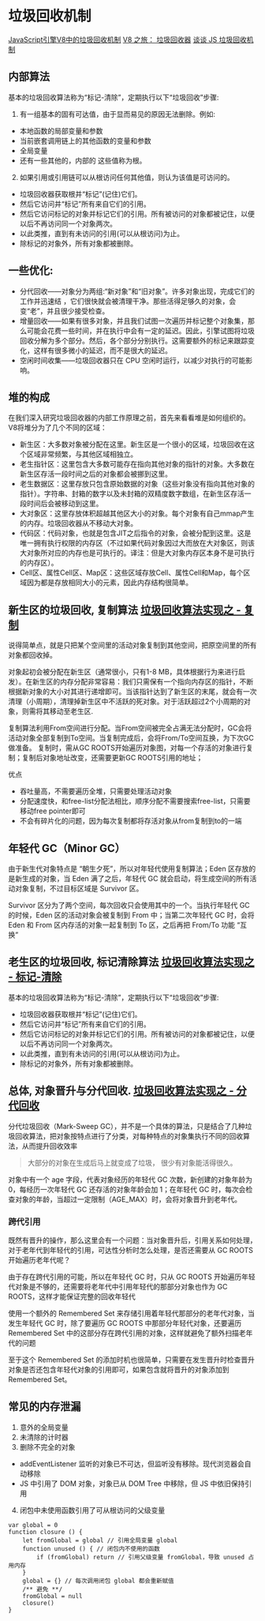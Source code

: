 # 垃圾回收机制
[JavaScript引擎V8中的垃圾回收机制](https://segmentfault.com/a/1190000038461642)
[V8 之旅： 垃圾回收器](http://newhtml.net/v8-garbage-collection/) 
[谈谈 JS 垃圾回收机制](https://segmentfault.com/a/1190000018605776)

## 内部算法
基本的垃圾回收算法称为“标记-清除”，定期执行以下“垃圾回收”步骤:

1. 有一组基本的固有可达值，由于显而易见的原因无法删除。例如:
* 本地函数的局部变量和参数
* 当前嵌套调用链上的其他函数的变量和参数
* 全局变量
* 还有一些其他的，内部的
这些值称为根。

2. 如果引用或引用链可以从根访问任何其他值，则认为该值是可访问的。

* 垃圾回收器获取根并“标记”(记住)它们。
* 然后它访问并“标记”所有来自它们的引用。
* 然后它访问标记的对象并标记它们的引用。所有被访问的对象都被记住，以便以后不再访问同一个对象两次。
* 以此类推，直到有未访问的引用(可以从根访问)为止。
* 除标记的对象外，所有对象都被删除。

## 一些优化:

* 分代回收——对象分为两组:“新对象”和“旧对象”。许多对象出现，完成它们的工作并迅速结 ，它们很快就会被清理干净。那些活得足够久的对象，会变“老”，并且很少接受检查。
* 增量回收——如果有很多对象，并且我们试图一次遍历并标记整个对象集，那么可能会花费一些时间，并在执行中会有一定的延迟。因此，引擎试图将垃圾回收分解为多个部分。然后，各个部分分别执行。这需要额外的标记来跟踪变化，这样有很多微小的延迟，而不是很大的延迟。
* 空闲时间收集——垃圾回收器只在 CPU 空闲时运行，以减少对执行的可能影响。


## 堆的构成
在我们深入研究垃圾回收器的内部工作原理之前，首先来看看堆是如何组织的。V8将堆分为了几个不同的区域：

* 新生区：大多数对象被分配在这里。新生区是一个很小的区域，垃圾回收在这个区域非常频繁，与其他区域相独立。
* 老生指针区：这里包含大多数可能存在指向其他对象的指针的对象。大多数在新生区存活一段时间之后的对象都会被挪到这里。
* 老生数据区：这里存放只包含原始数据的对象（这些对象没有指向其他对象的指针）。字符串、封箱的数字以及未封箱的双精度数字数组，在新生区存活一段时间后会被移动到这里。
* 大对象区：这里存放体积超越其他区大小的对象。每个对象有自己mmap产生的内存。垃圾回收器从不移动大对象。
* 代码区：代码对象，也就是包含JIT之后指令的对象，会被分配到这里。这是唯一拥有执行权限的内存区（不过如果代码对象因过大而放在大对象区，则该大对象所对应的内存也是可执行的。译注：但是大对象内存区本身不是可执行的内存区）。
* Cell区、属性Cell区、Map区：这些区域存放Cell、属性Cell和Map，每个区域因为都是存放相同大小的元素，因此内存结构很简单。

## 新生区的垃圾回收, 复制算法 [垃圾回收算法实现之 - 复制](https://segmentfault.com/a/1190000022069040)
说得简单点，就是只把某个空间里的活动对象复制到其他空间，把原空间里的所有对象都回收掉。

对象起初会被分配在新生区（通常很小，只有1-8 MB，具体根据行为来进行启发）。在新生区的内存分配非常容易：我们只需保有一个指向内存区的指针，不断根据新对象的大小对其进行递增即可。当该指针达到了新生区的末尾，就会有一次清理（小周期），清理掉新生区中不活跃的死对象。对于活跃超过2个小周期的对象，则需将其移动至老生区.

复制算法利用From空间进行分配。当From空间被完全占满无法分配时，GC会将活动对象全部复制到To空间。当复制完成后，会将From/To空间互换，为下次GC做准备。
复制时，需从GC ROOTS开始遍历对象图，对每一个存活的对象进行复制；复制后对象地址改变，还需要更新GC ROOTS引用的地址；

优点
* 吞吐量高，不需要遍历全堆，只需要处理活动对象
* 分配速度快，和free-list分配法相比，顺序分配不需要搜索free-list，只需要移动free pointer即可
* 不会有碎片化的问题，因为每次复制都将存活对象从from复制到to的一端

## 年轻代 GC（Minor GC）
由于新生代对象特点是 “朝生夕死”，所以对年轻代使用复制算法；Eden 区存放的是新生成的对象，当 Eden 满了之后，年轻代 GC 就会启动，将生成空间的所有活动对象复制，不过目标区域是 Survivor 区。

Survivor 区分为了两个空间，每次回收只会使用其中的一个。当执行年轻代 GC 的时候，Eden 区的活动对象会被复制到 From 中；当第二次年轻代 GC 时，会将 Eden 和 From 区内存活的对象一起复制到 To 区，之后再把 From/To 功能 “互换”

## 老生区的垃圾回收, 标记清除算法 [垃圾回收算法实现之 - 标记-清除](https://segmentfault.com/a/1190000022062597)
基本的垃圾回收算法称为“标记-清除”，定期执行以下“垃圾回收”步骤:

* 垃圾回收器获取根并“标记”(记住)它们。
* 然后它访问并“标记”所有来自它们的引用。
* 然后它访问标记的对象并标记它们的引用。所有被访问的对象都被记住，以便以后不再访问同一个对象两次。
* 以此类推，直到有未访问的引用(可以从根访问)为止。
* 除标记的对象外，所有对象都被删除。

## 总体, 对象晋升与分代回收. [垃圾回收算法实现之 - 分代回收](https://segmentfault.com/a/1190000023379683)
分代垃圾回收（Mark-Sweep GC），并不是一个具体的算法，只是结合了几种垃圾回收算法，把对象按特点进行了分类，对每种特点的对象集执行不同的回收算法，从而提升回收效率
> 大部分的对象在生成后马上就变成了垃圾， 很少有对象能活得很久。

对象中有一个 age 字段，代表对象经历的年轻代 GC 次数，新创建的对象年龄为 0，每经历一次年轻代 GC 还存活的对象年龄会加 1；在年轻代 GC 时，每次会检查对象的年龄，当超过一定限制（AGE_MAX）时，会将对象晋升到老年代。

### 跨代引用
既然有晋升的操作，那么这里会有一个问题：当对象晋升后，引用关系如何处理，对于老年代到年轻代的引用，可达性分析时怎么处理，是否还需要从 GC ROOTS 开始遍历老年代呢？

由于存在跨代引用的可能，所以在年轻代 GC 时，只从 GC ROOTS 开始遍历年轻代对象是不够的，还需要将老年代中引用年轻代的那部分对象也作为 GC ROOTS，这样才能保证完整的回收年轻代

使用一个额外的 Remembered Set 来存储引用着年轻代那部分的老年代对象，当发生年轻代 GC 时，除了要遍历 GC ROOTS 中那部分年轻代对象，还要遍历 Remembered Set 中的这部分存在跨代引用的对象，这样就避免了额外扫描老年代的问题

至于这个 Remembered Set 的添加时机也很简单，只需要在发生晋升时检查晋升对象是否还包含年轻代对象的引用即可，如果包含就将晋升的对象添加到 Remembered Set。



## 常见的内存泄漏
1. 意外的全局变量
2. 未清除的计时器
3. 删除不完全的对象
  * addEventListener 监听的对象已不可达，但监听没有移除。现代浏览器会自动移除
  * JS 中引用了 DOM 对象，对象已从 DOM Tree 中移除，但 JS 中依旧保持引用
4. 闭包中未使用函数引用了可从根访问的父级变量
```
var global = 0
function closure () {
	let fromGlobal = global // 引用全局变量 global
	function unused () { // 闭包内不使用的函数
		if (fromGlobal) return // 引用父级变量 fromGlobal，导致 unused 占用内存
	}
	global = {} // 每次调用闭包 global 都会重新赋值
	/** 避免 **/
	fromGlobal = null
	closure()
}
```